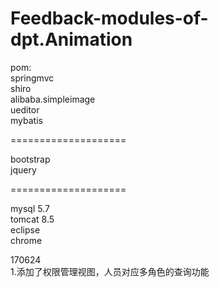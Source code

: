 # Feedback-modules-of-dpt.Animation

pom:<br>
springmvc<br>
shiro<br>
alibaba.simpleimage<br>
ueditor<br>
mybatis<br>

====================<br>

bootstrap<br>
jquery<br>

====================<br>

mysql 5.7<br>
tomcat 8.5<br>
eclipse<br>
chrome<br>

170624<br>
1.添加了权限管理视图，人员对应多角色的查询功能<br>
